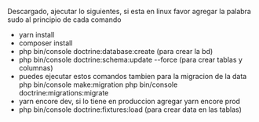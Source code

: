 
Descargado, ajecutar lo siguientes, si esta en linux favor agregar la palabra sudo al principio de cada comando
* yarn install
* composer install
* php bin/console doctrine:database:create (para crear la bd)
* php bin/console doctrine:schema:update --force (para crear tablas y  columnas)
* puedes ejecutar estos comandos tambien para la migracion de la data
  php bin/console make:migration
  php bin/console doctrine:migrations:migrate
* yarn encore dev, si lo tiene en produccion agregar yarn encore prod
* php bin/console doctrine:fixtures:load (para crear data en las tablas)
